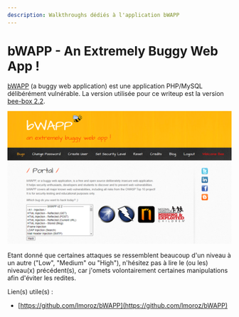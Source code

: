 ```yaml
---
description: Walkthroughs dédiés à l'application bWAPP
---
```


# bWAPP - An Extremely Buggy Web App !

[bWAPP](http://www.itsecgames.com/index.htm) (a buggy web application) est une application PHP/MySQL délibérément vulnérable. La version utilisée pour ce writeup est la version [bee-box 2.2](https://sourceforge.net/projects/bwapp/files/bee-box/).

![](<../../../.gitbook/assets/image (16).png>)

Etant donné que certaines attaques se ressemblent beaucoup d'un niveau à un autre ("Low", "Medium" ou "High"), n'hésitez pas à lire le (ou les) niveau(x) précédent(s), car j'omets volontairement certaines manipulations afin d'éviter les redites.

Lien(s) utile(s) :&#x20;

* [https://github.com/lmoroz/bWAPP](https://github.com/lmoroz/bWAPP)
